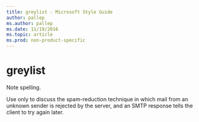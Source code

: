 ```yaml
---
title: greylist - Microsoft Style Guide
author: pallep
ms.author: pallep
ms.date: 11/19/2016
ms.topic: article
ms.prod: non-product-specific
---
```


# greylist

Note spelling. 

Use
only to discuss the spam-reduction technique in which mail from an
unknown sender is rejected by the server, and an SMTP
response tells the client to try again later.
